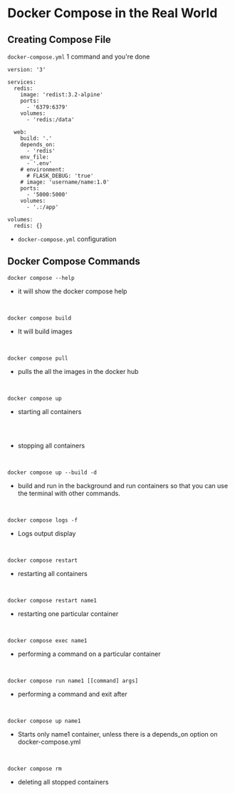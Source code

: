 # Docker Compose in the Real World

## Creating Compose File

`docker-compose.yml` 1 command and you're done

```code
version: '3'

services:
  redis:
    image: 'redist:3.2-alpine'
    ports:
      - '6379:6379'
    volumes:
      - 'redis:/data'

  web:
    build: '.'
    depends_on:
      - 'redis'
    env_file:
      - '.env'
    # environment:
      # FLASK_DEBUG: 'true'
    # image: 'username/name:1.0'
    ports:
      - '5000:5000'
    volumes:
      - '.:/app'

volumes:
  redis: {}
```
- `docker-compose.yml` configuration

## Docker Compose Commands

```code
docker compose --help 
``` 
- it will show the docker compose help

<br>

```code
docker compose build
``` 
- It will build images

<br>

```code
docker compose pull
``` 
- pulls the all the images in the docker hub

<br>

```code
docker compose up
```
- starting all containers

<br>


```code docker compose stop
```
- stopping all containers

<br>

```code
docker compose up --build -d
```
- build and run in the background and run containers so that you can use the terminal with other commands.

<br>

```code
docker compose logs -f
``` 
- Logs output display

<br>

```code
docker compose restart
``` 
- restarting all containers

<br>

```code
docker compose restart name1
``` 
- restarting one particular container

<br>

```code
docker compose exec name1
```
-  performing a command on a particular container
<br>


```code 
docker compose run name1 [[command] args]
``` 
- performing a command and exit after
<br>


```code
docker compose up name1
``` 
- Starts only name1 container, unless there is a depends_on option on docker-compose.yml

<br>


```code
docker compose rm
``` 
- deleting all stopped containers